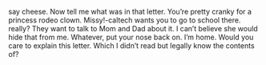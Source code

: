say cheese.
Now tell me what was in that letter.
You’re pretty cranky for a princess rodeo clown.
Missy!-caltech wants you to go to school there.
really?
They want to talk to Mom and Dad about it.
I can’t believe she would hide that from me.
Whatever, put your nose back on.
I’m home.
Would you care to explain this letter.
Which I didn’t read but legally know the contents of?